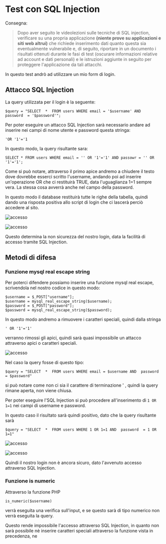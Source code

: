 

# Test con SQL Injection

Consegna: 

> Dopo aver seguito le videolezioni sulle tecniche di SQL injection, verificare su una propria applicazione **(niente prove su applicazioni e siti web altrui)** che richiede inserimento dati quanto questa sia eventualmente vulnerabile e, di seguito, riportare in un documento i risultati ottenuti durante le fasi di test (oscurare informazioni relative ad account e dati personali) e le istruzioni aggiunte in seguito per proteggere l'applicazione da tali attacchi.

In questo test andrò ad utilizzare un mio form di login.

## Attacco SQL Injection
La query utilizzata per il login è la seguente:

    $query = "SELECT  *  FROM users WHERE email = '$username' AND  password  = '$password'";

Per poter eseguire un attacco SQL Injection sarà necessario andare ad inserire nei campi di nome utente e password questa stringa:

    'OR '1'='1

In questo modo, la query risultante sara:

    SELECT * FROM users WHERE email = '' OR '1'='1' AND passowr = '' OR '1'='1';

Come si può notare, attraverso il primo apice andremo a chiudere il testo dove dovrebbe esserci scritto l'username, andando poi ad inserire un'operazione OR che ci restituirà TRUE, data l'uguaglianza 1=1 sempre vera. 
La stessa cosa avverrà anche nel campo della password.

In questo modo il database restituirà tutte le righe della tabella, quindi dando una risposta positiva allo script di login che ci lascerà perciò accedere al sito.

<img src="https://i.ibb.co/2jnNnnt/accesso.png" alt="accesso" border="0"></a>

<img src="https://i.ibb.co/qg3TxVM/accesso.png" alt="accesso" border="0"></a>

Questo determina la non sicurezza del nostro login, data la facilità di accesso tramite SQL Injection.

##  Metodi di difesa
### Funzione mysql real escape string

Per poterci difendere possiamo inserire una funzione mysql real escape, scrivendola nel nostro codice in questo modo:

    $username = $_POST["username"];
    $username = mysql_real_escape_string($username);
    $password = $_POST["password"];
    $password = mysql_real_escape_string($password);

In questo modo andremo a rimuovere i caratteri speciali, quindi dalla stringa

    ' OR '1'='1'
 verranno rimossi gli apici, quindi sarà quasi impossibile un attacco attraverso apici o caratteri speciali.

<img src="https://i.ibb.co/vvrKgs2/accesso.png" alt="accesso" border="0"></a>

Nel caso la query fosse di questo tipo:

`$query = "SELECT  *  FROM users WHERE email = $username AND  password  = $password"`

si può notare come non ci sia il carattere di terminazione ' , quindi la query rimane aperta, non viene chiusa.

Per poter eseguire l'SQL Injection si può procedere all'inserimento di
`1 OR 1=1`
nei campi di username e password.

In questo caso il risultato sarà quindi positivo, dato che la query risultante sarà

    $query = "SELECT  *  FROM users WHERE 1 OR 1=1 AND  password  = 1 OR 1=1"

<img src="https://i.ibb.co/L5PfbFV/accesso.png" alt="accesso" border="0"></a>

<img src="https://i.ibb.co/qg3TxVM/accesso.png" alt="accesso" border="0"></a>

Quindi il nostro login non è ancora sicuro, dato l'avvenuto accesso attraverso SQL Injection.

### Funzione is numeric

Attraverso la funzione PHP

    is_numeric($username)
verrà eseguita una verifica sull'input, e se questo sarà di tipo numerico non verrà eseguita la query.

Questo rende impossibile l'accesso attraverso SQL Injection, in quanto non sarà possibile nè inserire caratteri speciali attraverso la funzione vista in precedenza, ne 
<!--stackedit_data:
eyJoaXN0b3J5IjpbMTk4NzA4MjgxMCwtMTk0MDE4MTgzNSwxMT
M1NjUxMzQ4LC0yOTAxMDcyOTFdfQ==
-->